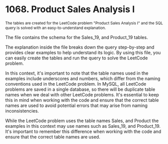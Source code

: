 # 1068. Product Sales Analysis I

<p style="font-size: 12px;">
The tables are created for the LeetCode problem "Product Sales Analysis I" and the SQL query is solved with an easy-to-understand explanation.

The file contains the schema for the Sales_19, and Product_19 tables.

The explanation inside the file breaks down the query step-by-step and provides clear examples to help understand its logic. By using this file, you can easily create the tables and run the query to solve the LeetCode problem.

In this context, it's important to note that the table names used in the examples include underscores and numbers, which differ from the naming conventions used in the LeetCode problem. In MySQL, all LeetCode problems are saved in a single database, so there will be duplicate table names when we deal with other LeetCode problems. It's essential to keep this in mind when working with the code and ensure that the correct table names are used to avoid potential errors that may arise from naming inconsistencies.

While the LeetCode problem uses the table names Sales, and Product  the examples in this context may use names such as Sales_19, and Product_19. It's important to remember this difference when working with the code and ensure that the correct table names are used.

</p>
